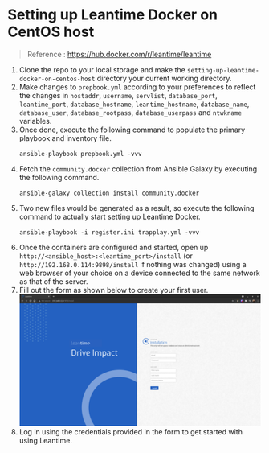 # Setting up Leantime Docker on CentOS host

> Reference : https://hub.docker.com/r/leantime/leantime

1. Clone the repo to your local storage and make the `setting-up-leantime-docker-on-centos-host` directory your current working directory.
2. Make changes to `prepbook.yml` according to your preferences to reflect the changes in `hostaddr`, `username`, `servlist`, `database_port`, `leantime_port`, `database_hostname`, `leantime_hostname`, `database_name`, `database_user`, `database_rootpass`, `database_userpass` and `ntwkname` variables.
3. Once done, execute the following command to populate the primary playbook and inventory file.
    ```
    ansible-playbook prepbook.yml -vvv
    ```
4. Fetch the `community.docker` collection from Ansible Galaxy by executing the following command.
    ```
    ansible-galaxy collection install community.docker
    ```
5. Two new files would be generated as a result, so execute the following command to actually start setting up Leantime Docker.
    ```
    ansible-playbook -i register.ini trapplay.yml -vvv
    ```
6. Once the containers are configured and started, open up `http://<ansible_host>:<leantime_port>/install` (or `http://192.168.0.114:9898/install` if nothing was changed) using a web browser of your choice on a device connected to the same network as that of the server.
7. Fill out the form as shown below to create your first user.
    ![](leantime.png)
8. Log in using the credentials provided in the form to get started with using Leantime.